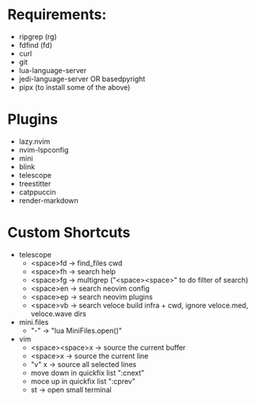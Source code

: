 # Requirements:
- ripgrep (rg)
- fdfind (fd)
- curl
- git
- lua-language-server
- jedi-language-server OR basedpyright
- pipx (to install some of the above)

# Plugins
- lazy.nvim
- nvim-lspconfig
- mini
- blink
- telescope
- treestitter
- catppuccin
- render-markdown

# Custom Shortcuts
- telescope
    - \<space>fd -> find_files cwd
    - \<space>fh -> search help
    - \<space>fg -> multigrep ("\<space>\<space>" to do filter of search)
    - \<space>en -> search neovim config
    - \<space>ep -> search neovim plugins
    - \<space>vb -> search veloce build infra + cwd, ignore veloce.med, veloce.wave dirs
- mini.files
    - "-" -> "lua MiniFiles.open()"
- vim
    - \<space>\<space>x -> source the current buffer
    - \<space>x -> source the current line
    - "v" <space>x -> source all selected lines
    - <M-j> move down in quickfix list ":cnext"
    - <M-k> moce up in quickfix list ":cprev"
    - <space>st -> open small terminal

